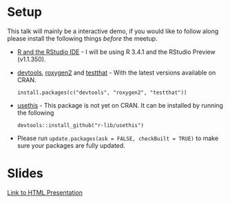 # Setup

This talk will mainly be a interactive demo, if you would like to follow along
please install the following things _before_ the meetup.

- [R and the RStudio IDE](http://happygitwithr.com/install-r-rstudio.html) - I will be using R 3.4.1 and the RStudio Preview (v1.1.350).
- [devtools](https://cran.r-project.org/package=devtools), [roxygen2](https://cran.r-project.org/package=roxygen2) and [testthat](https://cran.r-project.org/package=testthat) - With the latest versions available on CRAN.

    `install.packages(c("devtools", "roxygen2", "testthat"))`
- [usethis](https://github.com/r-lib/usethis) - This package is not yet on CRAN. It can be installed by running the following

    `devtools::install_github("r-lib/usethis")`
- Please run `update.packages(ask = FALSE, checkBuilt = TRUE)` to make sure your packages are fully updated.

# Slides

[Link to HTML Presentation](https://rawgit.com/jimhester/presentations/master/2017_08_30-Meetup-Creating_An_R_Package/2017_08_30-Meetup-Creating_R_Packages.html)
